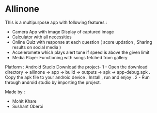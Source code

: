 # Allinone
This is a multipurpose app with following features :
- Camera App with image Display of captured image 
- Calculator with all necessities
- Online Quiz with response at each question ( score updation , Sharing results on social media )
- Acceleromete which plays alert tune if speed is above the given limit 
- Media Player Functioning with songs fetched from gallery 

Platform : Android Studio
Download the project- 1 - Open the download directory -> allinone -> app -> build -> outputs -> apk -> app-debug.apk . Copy the apk file to your android device . Install , run and enjoy . 2 - Run through android studio by importing the project.

Made by :
- Mohit Khare
- Sushant Oberoi 
